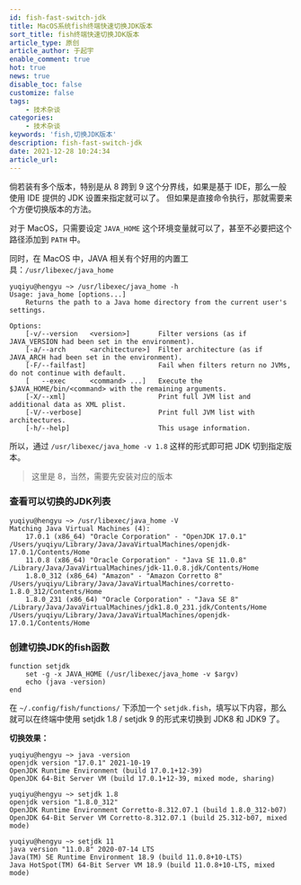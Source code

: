 ```yaml
---
id: fish-fast-switch-jdk
title: MacOS系统fish终端快速切换JDK版本
sort_title: fish终端快速切换JDK版本
article_type: 原创
article_author: 于起宇
enable_comment: true
hot: true
news: true
disable_toc: false
customize: false
tags:
    - 技术杂谈
categories:
    - 技术杂谈
keywords: 'fish,切换JDK版本'
description: fish-fast-switch-jdk
date: 2021-12-28 10:24:34
article_url:
---
```

倘若装有多个版本，特别是从 8 跨到 9 这个分界线，如果是基于 IDE，那么一般使用 IDE 提供的 JDK 设置来指定就可以了。
但如果是直接命令执行，那就需要来个方便切换版本的方法。

<!--more-->
对于 MacOS，只需要设定 `JAVA_HOME` 这个环境变量就可以了，甚至不必要把这个路径添加到 `PATH` 中。

同时，在 MacOS 中，JAVA 相关有个好用的内置工具：`/usr/libexec/java_home`
```shell
yuqiyu@hengyu ~> /usr/libexec/java_home -h
Usage: java_home [options...]
    Returns the path to a Java home directory from the current user's settings.

Options:
    [-v/--version   <version>]       Filter versions (as if JAVA_VERSION had been set in the environment).
    [-a/--arch      <architecture>]  Filter architecture (as if JAVA_ARCH had been set in the environment).
    [-F/--failfast]                  Fail when filters return no JVMs, do not continue with default.
    [   --exec      <command> ...]   Execute the $JAVA_HOME/bin/<command> with the remaining arguments.
    [-X/--xml]                       Print full JVM list and additional data as XML plist.
    [-V/--verbose]                   Print full JVM list with architectures.
    [-h/--help]                      This usage information.
```

所以，通过 `/usr/libexec/java_home -v 1.8` 这样的形式即可把 JDK 切到指定版本。
> 这里是 8，当然，需要先安装对应的版本

### 查看可以切换的JDK列表
```shell
yuqiyu@hengyu ~> /usr/libexec/java_home -V
Matching Java Virtual Machines (4):
    17.0.1 (x86_64) "Oracle Corporation" - "OpenJDK 17.0.1" /Users/yuqiyu/Library/Java/JavaVirtualMachines/openjdk-17.0.1/Contents/Home
    11.0.8 (x86_64) "Oracle Corporation" - "Java SE 11.0.8" /Library/Java/JavaVirtualMachines/jdk-11.0.8.jdk/Contents/Home
    1.8.0_312 (x86_64) "Amazon" - "Amazon Corretto 8" /Users/yuqiyu/Library/Java/JavaVirtualMachines/corretto-1.8.0_312/Contents/Home
    1.8.0_231 (x86_64) "Oracle Corporation" - "Java SE 8" /Library/Java/JavaVirtualMachines/jdk1.8.0_231.jdk/Contents/Home
/Users/yuqiyu/Library/Java/JavaVirtualMachines/openjdk-17.0.1/Contents/Home
```

### 创建切换JDK的fish函数
```shell
function setjdk
    set -g -x JAVA_HOME (/usr/libexec/java_home -v $argv)
    echo (java -version)
end
```
在 `~/.config/fish/functions/` 下添加一个 `setjdk.fish`，填写以下内容，那么就可以在终端中使用 setjdk 1.8 / setjdk 9 的形式来切换到 JDK8 和 JDK9 了。

**切换效果：**
```shell
yuqiyu@hengyu ~> java -version
openjdk version "17.0.1" 2021-10-19
OpenJDK Runtime Environment (build 17.0.1+12-39)
OpenJDK 64-Bit Server VM (build 17.0.1+12-39, mixed mode, sharing)

yuqiyu@hengyu ~> setjdk 1.8
openjdk version "1.8.0_312"
OpenJDK Runtime Environment Corretto-8.312.07.1 (build 1.8.0_312-b07)
OpenJDK 64-Bit Server VM Corretto-8.312.07.1 (build 25.312-b07, mixed mode)

yuqiyu@hengyu ~> setjdk 11
java version "11.0.8" 2020-07-14 LTS
Java(TM) SE Runtime Environment 18.9 (build 11.0.8+10-LTS)
Java HotSpot(TM) 64-Bit Server VM 18.9 (build 11.0.8+10-LTS, mixed mode)
```